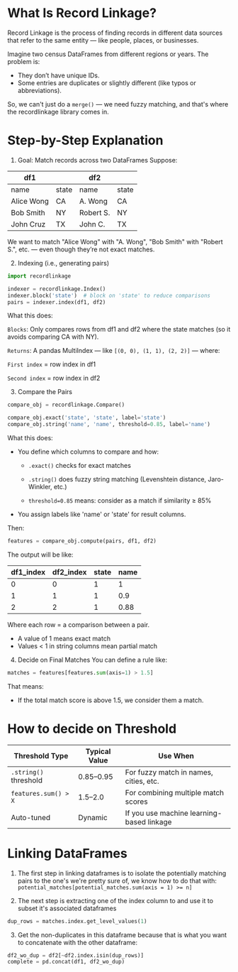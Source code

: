 # What Is Record Linkage?

Record Linkage is the process of finding records in different data sources that refer to the same entity — like people, places, or businesses.

Imagine two census DataFrames from different regions or years. The problem is:

- They don’t have unique IDs.
- Some entries are duplicates or slightly different (like typos or abbreviations).

So, we can't just do a `merge()` — we need fuzzy matching, and that's where the recordlinkage library comes in.

# Step-by-Step Explanation
1. Goal: Match records across two DataFrames
Suppose:

| df1        |       | df2       |       |
| ---------- | ----- | --------- | ----- |
| name       | state | name      | state |
| Alice Wong | CA    | A. Wong   | CA    |
| Bob Smith  | NY    | Robert S. | NY    |
| John Cruz  | TX    | John C.   | TX    |

We want to match "Alice Wong" with "A. Wong", "Bob Smith" with "Robert S.", etc. — even though they’re not exact matches.

2. Indexing (i.e., generating pairs)

```python
import recordlinkage

indexer = recordlinkage.Index()
indexer.block('state')  # block on 'state' to reduce comparisons
pairs = indexer.index(df1, df2)
```

What this does:

`Blocks`: Only compares rows from df1 and df2 where the state matches (so it avoids comparing CA with NY).

`Returns`: A pandas MultiIndex — like `[(0, 0), (1, 1), (2, 2)]` — where:

`First index` = row index in df1

`Second index` = row index in df2

3. Compare the Pairs
```python
compare_obj = recordlinkage.Compare()

compare_obj.exact('state', 'state', label='state')
compare_obj.string('name', 'name', threshold=0.85, label='name')
```
What this does:
- You define which columns to compare and how:

    - `.exact()` checks for exact matches

    - `.string()` does fuzzy string matching (Levenshtein distance, Jaro-Winkler, etc.)

    - `threshold=0.85` means: consider as a match if similarity ≥ 85%

- You assign labels like 'name' or 'state' for result columns.

Then:
```python
features = compare_obj.compute(pairs, df1, df2)
```
The output will be like:

| df1\_index | df2\_index | state | name |
| ---------- | ---------- | ----- | ---- |
| 0          | 0          | 1     | 1    |
| 1          | 1          | 1     | 0.9  |
| 2          | 2          | 1     | 0.88 |

Where each row = a comparison between a pair.
- A value of 1 means exact match
- Values < 1 in string columns mean partial match

4. Decide on Final Matches
You can define a rule like:

```python
matches = features[features.sum(axis=1) > 1.5]
```

That means:

- If the total match score is above 1.5, we consider them a match.

# How to decide on Threshold

| Threshold Type        | Typical Value | Use When                                  |
| --------------------- | ------------- | ----------------------------------------- |
| `.string()` threshold | 0.85–0.95     | For fuzzy match in names, cities, etc.    |
| `features.sum() > X`  | 1.5–2.0       | For combining multiple match scores       |
| Auto-tuned            | Dynamic       | If you use machine learning-based linkage |

# Linking DataFrames
1. The first step in linking dataframes is to isolate the potentially matching pairs to the one's we're pretty sure of, we know how to do that with:
`potential_matches[potential_matches.sum(axis = 1) >= n]`

2. The next step is extracting one of the index column to and use it to subset it's associated dataframes
```python
dup_rows = matches.index.get_level_values(1)
```

3. Get the non-duplicates in this dataframe because that is what you want to concatenate with the other dataframe:
```python
df2_wo_dup = df2[~df2.index.isin(dup_rows)]
complete = pd.concat(df1, df2_wo_dup)
```
